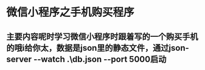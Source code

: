 # 微信小程序之手机购买程序
## 主要内容呢时学习微信小程序时跟着写的一个购买手机的哦i给你太，数据是json里的静态文件，通过json-server --watch .\db.json --port 5000启动

